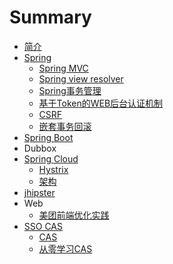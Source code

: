 # Summary

* [ 简介](README.md)
* [Spring](spring.md)
  * [Spring MVC](spring/spring-mvc.md)
  * [Spring view resolver](spring/spring-view-resolver.md)
  * [Spring事务管理](spring/springshi-wu-guan-li.md)
  * [基于Token的WEB后台认证机制](spring/asfsadf.md)
  * [CSRF](spring/csrf.md)
  * [嵌套事务回滚](spring/qian-tao-shi-wu-hui-gun.md)
* [Spring Boot](spring-boot.md)
* Dubbox
* [Spring Cloud](spring-cloud.md)
  * [Hystrix](hystrix.md)
  * [架构](jia-gou.md)
* [jhipster](jhipster.md)
* Web
  * [美团前端优化实践](mei-tuan-qian-duan-you-hua-shi-jian.md)
* [SSO CAS](sso-cas.md)
  * [CAS](sso-cas/cas.md)
  * [从零学习CAS](sso-cas/cong-ling-xue-xi-cas.md)

